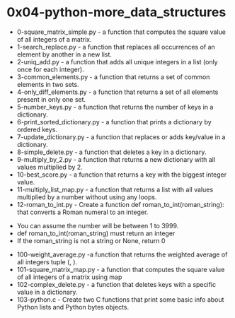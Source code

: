# 0x04-python-more_data_structures  
- 0-square_matrix_simple.py -  a function that computes the square value of all integers of a matrix.  
- 1-search_replace.py - a function that replaces all occurrences of an element by another in a new list.  
- 2-uniq_add.py -  a function that adds all unique integers in a list (only once for each integer).  
- 3-common_elements.py - a function that returns a set of common elements in two sets.  
- 4-only_diff_elements.py - a function that returns a set of all elements present in only one set.  
- 5-number_keys.py -  a function that returns the number of keys in a dictionary.  
- 6-print_sorted_dictionary.py - a function that prints a dictionary by ordered keys.  
- 7-update_dictionary.py - a function that replaces or adds key/value in a dictionary.  
- 8-simple_delete.py - a function that deletes a key in a dictionary.  
- 9-multiply_by_2.py - a function that returns a new dictionary with all values multiplied by 2.  
- 10-best_score.py - a function that returns a key with the biggest integer value.  
- 11-multiply_list_map.py - a function that returns a list with all values multiplied by a number without using any loops.  
- 12-roman_to_int.py - Create a function def roman_to_int(roman_string): that converts a Roman numeral to an integer.  
+ You can assume the number will be between 1 to 3999.  
+ def roman_to_int(roman_string) must return an integer  
+ If the roman_string is not a string or None, return 0  
- 100-weight_average.py -a function that returns the weighted average of all integers tuple (<score>, <weight>).  
- 101-square_matrix_map.py -  a function that computes the square value of all integers of a matrix using map   
- 102-complex_delete.py - a function that deletes keys with a specific value in a dictionary.  
- 103-python.c - Create two C functions that print some basic info about Python lists and Python bytes objects.  
